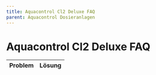 ```yaml
---
title: Aquacontrol Cl2 Deluxe FAQ
parent: Aquacontrol Dosieranlagen
---
```


# Aquacontrol Cl2 Deluxe FAQ

| Problem | Lösung |
| --- | --- |
